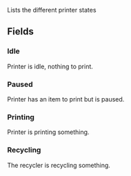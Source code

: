             
Lists the different printer states
        
## Fields

### Idle
Printer is idle, nothing to print.
### Paused
Printer has an item to print but is paused.
### Printing
Printer is printing something.
### Recycling
The recycler is recycling something.

